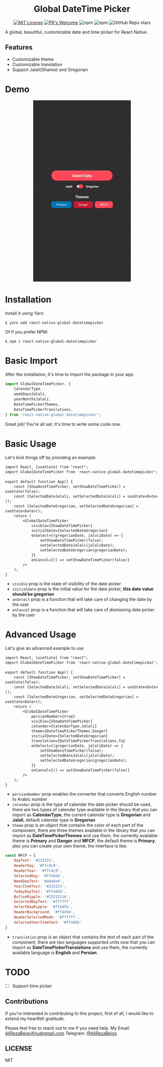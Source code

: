 <h1 style="text-align: center">Global DateTime Picker</h1>

<div style="text-align: center">
    <p><a href="https://github.com/AliRezaBeigy/react-native-global-datetimepicker/blob/master/LICENSE"><img src="https://img.shields.io/badge/License-MIT-yellow.svg?style=for-the-badge" alt="MIT License"></a>
    <a href="http://makeapullrequest.com"><img src="https://img.shields.io/badge/PRs-welcome-brightgreen.svg?style=for-the-badge" alt="PR&#39;s Welcome"></a>
    <img src="https://img.shields.io/npm/v/react-native-global-datetimepicker?style=for-the-badge" alt="npm">
    <img src="https://img.shields.io/npm/dt/react-native-global-datetimepicker?style=for-the-badge" alt="npm">
    <img src="https://img.shields.io/github/stars/AliRezaBeigy/react-native-global-datetimepicker?style=for-the-badge" alt="GitHub Repo stars"></p>
</div>

A global, beautiful, customizable date and time picker for React Native.

## Features

- Customizable theme
- Customizable translation
- Support Jalali(Shamsi) and Gregorian

# Demo
<p align="center">
  <img src="asset/example.gif" alt="DateTimePicker" width="320">
</p>

# Installation
Install it using Yarn:
```shell
$ yarn add react-native-global-datetimepicker
```
Of if you prefer NPM:
```shell
$ npm i react-native-global-datetimepicker
```

# Basic Import
After the installation, it's time to import the package in your app:
```ts
import GlobalDateTimePicker, {
    CalendarType,
    weekDaysJalali,
    yearMonthsJalali,
    DateTimePickerThemes,
    DateTimePickerTranslations,
} from 'react-native-global-datetimepicker';
```
Great job! You're all set. It's time to write some code now.

# Basic Usage
Let's kick things off by providing an example:
```tsx
import React, {useState} from "react";
import GlobalDateTimePicker from 'react-native-global-datetimepicker';

export default function App() {
    const [ShowDateTimePicker, setShowDateTimePicker] = useState(false);
    const [SelectedDateJalali, setSelectedDateJalali] = useState<Date>();
    const [SelectedDateGregorian, setSelectedDateGregorian] = useState<Date>();
    return (
        <GlobalDateTimePicker
            visible={ShowDateTimePicker}
            initialDate={SelectedDateGregorian}
            onSelect={(gregorianDate, jalaliDate) => {
                setShowDateTimePicker(false);
                setSelectedDateJalali(jalaliDate);
                setSelectedDateGregorian(gregorianDate);
            }}
            onCancel={() => setShowDateTimePicker(false)} 
        />
    );
}
```
- `visible` prop is the state of visibility of the date picker
- `initialDate` prop is the initial value for the date picker, **this date value should be gregorian**
- `onSelect` prop is a function that will take care of changing the date by the user
- `onCancel` prop is a function that will take care of dismissing date picker by the user

# Advanced Usage
Let's give an advanced example to use
```tsx
import React, {useState} from "react";
import GlobalDateTimePicker from 'react-native-global-datetimepicker';

export default function App() {
    const [ShowDateTimePicker, setShowDateTimePicker] = useState(false);
    const [SelectedDateJalali, setSelectedDateJalali] = useState<Date>();
    const [SelectedDateGregorian, setSelectedDateGregorian] = useState<Date>();
    return (
        <GlobalDateTimePicker
            persianNumber={true}
            visible={ShowDateTimePicker}
            calendar={CalendarType.Jalali}
            theme={DateTimePickerThemes.Danger}
            initialDate={SelectedDateGregorian}
            translation={DateTimePickerTranslations.fa}
            onSelect={(gregorianDate, jalaliDate) => {
                setShowDateTimePicker(false);
                setSelectedDateJalali(jalaliDate);
                setSelectedDateGregorian(gregorianDate);
            }}
            onCancel={() => setShowDateTimePicker(false)} 
        />
    );
}
```
- `persianNumber` prop enables the converter that converts English number to Arabic number
- `calendar` prop is the type of calendar the date picker should be used, there are two types of calendar
  type available in the library that you can import as **CalendarType**, the current calendar
  type is **Gregorian** and **Jalali**, default calendar type is **Gregorian**
- `theme` prop is an object that contains the color of each part of the component, there are three themes available
  in the library that you can import as **DateTimePickerThemes** and use them, the currently available theme
  is **Primary** and **Danger** and **MFCP**, the default theme is **Primary**, also you can create your
  own theme, the interface is like:
```js
const MFCP = {
    DayText: '#232323',
    HeaderDay: '#ffc4c9',
    HeaderYear: '#ffc4c9',
    SelectedDay: '#ff4d5b',
    WeekDayText: '#a9a9a9',
    YearItemText: '#232323',
    TodayDayText: '#ff4d5b',
    ButtonRipple: '#2323231A',
    SelectedDayText: '#ffffff',
    SelectDayRipple: '#ff4d5b',
    HeaderBackground: '#ff4d5b',
    HeaderSelectedMode: '#ffffff',
    SelectedYearItemText: '#ff4d5b'
}
```
- `translation` prop is an object that contains the text of each part of the component, there are two languages supported units now that you can import as **DateTimePickerTranslations** and use them, the currently available language is **English** and **Persian**.

# TODO
- [ ] Support time picker

## Contributions
If you're interested in contributing to this project, first of all, I would like to extend my heartfelt gratitude.

Please feel free to reach out to me if you need help. My Email: AliRezaBeigyKhu@gmail.com
Telegram: [@AliRezaBeigy](https://t.me/AliRezaBeigyKhu)

## LICENSE

MIT